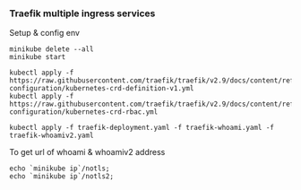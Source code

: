 ### Traefik multiple ingress services ###

Setup & config env 

```shell
minikube delete --all
minikube start

kubectl apply -f https://raw.githubusercontent.com/traefik/traefik/v2.9/docs/content/reference/dynamic-configuration/kubernetes-crd-definition-v1.yml
kubectl apply -f https://raw.githubusercontent.com/traefik/traefik/v2.9/docs/content/reference/dynamic-configuration/kubernetes-crd-rbac.yml

kubectl apply -f traefik-deployment.yaml -f traefik-whoami.yaml -f traefik-whoamiv2.yaml
```

To get url of whoami & whoamiv2 address
```shell
echo `minikube ip`/notls;
echo `minikube ip`/notls2;
```